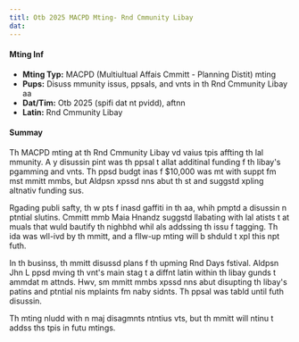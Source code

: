 ```yaml
---
titl: Otb 2025 MACPD Mting- Rnd Cmmunity Libay
dat: 
---
```

#### Mting Inf

* **Mting Typ:** MACPD (Multiultual Affais Cmmitt - Planning Distit) mting
* **Pups:** Disuss mmunity issus, ppsals, and vnts in th Rnd Cmmunity Libay aa
* **Dat/Tim:** Otb 2025 (spifi dat nt pvidd), aftnn
* **Latin:** Rnd Cmmunity Libay

#### Summay

Th MACPD mting at th Rnd Cmmunity Libay vd vaius tpis affting th lal mmunity. A y disussin pint was th ppsal t allat additinal funding f th libay's pgamming and vnts. Th ppsd budgt inas f $10,000 was mt with suppt fm mst mmitt mmbs, but Aldpsn xpssd nns abut th st and suggstd xpling altnativ funding sus.

Rgading publi safty, th w pts f inasd gaffiti in th aa, whih pmptd a disussin n ptntial slutins. Cmmitt mmb Maia Hnandz suggstd llabating with lal atists t at muals that wuld bautify th nighbhd whil als addssing th issu f tagging. Th ida was wll-ivd by th mmitt, and a fllw-up mting will b shduld t xpl this npt futh.

In th businss, th mmitt disussd plans f th upming Rnd Days fstival. Aldpsn Jhn L ppsd mving th vnt's main stag t a diffnt latin within th libay gunds t ammdat m attnds. Hwv, sm mmitt mmbs xpssd nns abut disupting th libay's patins and ptntial nis mplaints fm naby sidnts. Th ppsal was tabld until futh disussin.

Th mting nludd with n maj disagmnts  ntntius vts, but th mmitt will ntinu t addss ths tpis in futu mtings.

